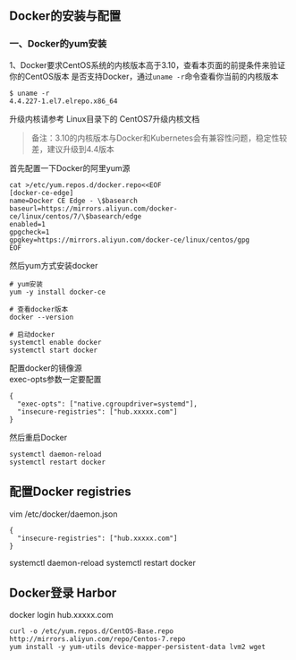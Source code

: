 ## Docker的安装与配置

### 一、Docker的yum安装
1、Docker要求CentOS系统的内核版本高于3.10，查看本页面的前提条件来验证你的CentOS版本
是否支持Docker，通过`uname -r`命令查看你当前的内核版本
```shell
$ uname -r
4.4.227-1.el7.elrepo.x86_64
```
升级内核请参考 Linux目录下的 CentOS7升级内核文档

>备注：3.10的内核版本与Docker和Kubernetes会有兼容性问题，稳定性较差，建议升级到4.4版本







首先配置一下Docker的阿里yum源   

```
cat >/etc/yum.repos.d/docker.repo<<EOF
[docker-ce-edge]
name=Docker CE Edge - \$basearch
baseurl=https://mirrors.aliyun.com/docker-ce/linux/centos/7/\$basearch/edge
enabled=1
gpgcheck=1
gpgkey=https://mirrors.aliyun.com/docker-ce/linux/centos/gpg
EOF
```

然后yum方式安装docker   

```
# yum安装
yum -y install docker-ce

# 查看docker版本
docker --version  

# 启动docker
systemctl enable docker
systemctl start docker
```

配置docker的镜像源  
exec-opts参数一定要配置
```
{
  "exec-opts": ["native.cgroupdriver=systemd"],
  "insecure-registries": ["hub.xxxxx.com"]
}
```
然后重启Docker

```shell
systemctl daemon-reload
systemctl restart docker
``` 

## 配置Docker registries
vim /etc/docker/daemon.json
```
{
  "insecure-registries": ["hub.xxxxx.com"]
}
```

systemctl daemon-reload
systemctl restart docker

## Docker登录 Harbor

docker login hub.xxxxx.com




```shell
curl -o /etc/yum.repos.d/CentOS-Base.repo http://mirrors.aliyun.com/repo/Centos-7.repo
yum install -y yum-utils device-mapper-persistent-data lvm2 wget

```